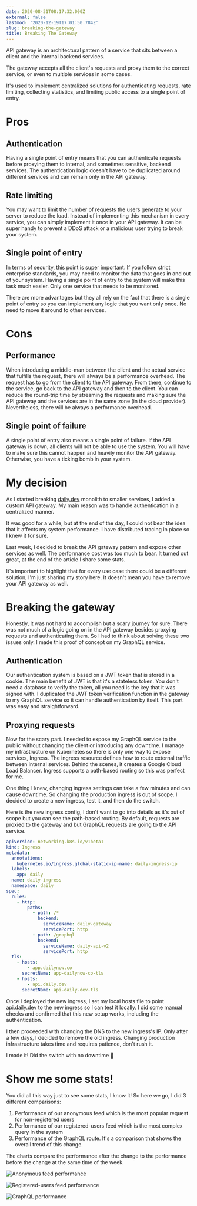 ```yaml
---
date: 2020-08-31T08:17:32.000Z
external: false
lastmod: '2020-12-19T17:01:50.784Z'
slug: breaking-the-gateway
title: Breaking The Gateway
---
```


API gateway is an architectural pattern of a service that sits between a client and the internal backend services.

The gateway accepts all the client's requests and proxy them to the correct service, or even to multiple services in some cases.

It's used to implement centralized solutions for authenticating requests, rate limiting, collecting statistics, and limiting public access to a single point of entry.

# Pros

## Authentication

Having a single point of entry means that you can authenticate requests before proxying them to internal, and sometimes sensitive, backend services. The authentication logic doesn't have to be duplicated around different services and can remain only in the API gateway.

## Rate limiting

You may want to limit the number of requests the users generate to your server to reduce the load. Instead of implementing this mechanism in every service, you can simply implement it once in your API gateway. It can be super handy to prevent a DDoS attack or a malicious user trying to break your system. 

## Single point of entry

In terms of security, this point is super important. If you follow strict enterprise standards, you may need to monitor the data that goes in and out of your system. Having a single point of entry to the system will make this task much easier. Only one service that needs to be monitored.

There are more advantages but they all rely on the fact that there is a single point of entry so you can implement any logic that you want only once. No need to move it around to other services.

# Cons

## Performance

When introducing a middle-man between the client and the actual service that fulfills the request, there will always be a performance overhead. The request has to go from the client to the API gateway. From there, continue to the service, go back to the API gateway and then to the client. You can reduce the round-trip time by streaming the requests and making sure the API gateway and the services are in the same zone (in the cloud provider). Nevertheless, there will be always a performance overhead.

## Single point of failure

A single point of entry also means a single point of failure. If the API gateway is down, all clients will not be able to use the system. You will have to make sure this cannot happen and heavily monitor the API gateway. Otherwise, you have a ticking bomb in your system.

# My decision

As I started breaking [daily.dev](https://daily.dev) monolith to smaller services, I added a custom API gateway. My main reason was to handle authentication in a centralized manner.

It was good for a while, but at the end of the day, I could not bear the idea that it affects my system performance. I have distributed tracing in place so I knew it for sure.

Last week, I decided to break the API gateway pattern and expose other services as well. The performance cost was too much to bear. It turned out great, at the end of the article I share some stats.

It's important to highlight that for every use case there could be a different solution, I'm just sharing my story here. It doesn't mean you have to remove your API gateway as well.

# Breaking the gateway

Honestly, it was not hard to accomplish but a scary journey for sure. There was not much of a logic going on in the API gateway besides proxying requests and authenticating them. So I had to think about solving these two issues only. I made this proof of concept on my GraphQL service.

## Authentication

Our authentication system is based on a JWT token that is stored in a cookie. The main benefit of JWT is that it's a stateless token. You don't need a database to verify the token, all you need is the key that it was signed with. I duplicated the JWT token verification function in the gateway to my GraphQL service so it can handle authentication by itself. This part was easy and straightforward.

## Proxying requests

Now for the scary part. I needed to expose my GraphQL service to the public without changing the client or introducing any downtime. I manage my infrastructure on Kubernetes so there is only one way to expose services, Ingress. The ingress resource defines how to route external traffic between internal services. Behind the scenes, it creates a Google Cloud Load Balancer. Ingress supports a path-based routing so this was perfect for me. 

One thing I knew, changing ingress settings can take a few minutes and can cause downtime. So changing the production ingress is out of scope. I decided to create a new ingress, test it, and then do the switch.

Here is the new ingress config, I don't want to go into details as it's out of scope but you can see the path-based routing. By default, requests are proxied to the gateway and but GraphQL requests are going to the API service.

```yaml
apiVersion: networking.k8s.io/v1beta1
kind: Ingress
metadata:
  annotations:
    kubernetes.io/ingress.global-static-ip-name: daily-ingress-ip
  labels:
    app: daily
  name: daily-ingress
  namespace: daily
spec:
  rules:
    - http:
        paths:
          - path: /*
            backend:
              serviceName: daily-gateway
              servicePort: http
          - path: /graphql
            backend:
              serviceName: daily-api-v2
              servicePort: http
  tls:
    - hosts:
        - app.dailynow.co
      secretName: app-dailynow-co-tls
    - hosts:
        - api.daily.dev
      secretName: api-daily-dev-tls
```

Once I deployed the new ingress, I set my local hosts file to point api.daily.dev to the new ingress so I can test it locally. I did some manual checks and confirmed that this new setup works, including the authentication. 

I then proceeded with changing the DNS to the new ingress's IP. Only after a few days, I decided to remove the old ingress. Changing production infrastructure takes time and requires patience, don't rush it.

I made it! Did the switch with no downtime 🚀 

# Show me some stats!

You did all this way just to see some stats, I know it! So here we go, I did 3 different comparisons:
1. Performance of our anonymous feed which is the most popular request for non-registered users
2. Performance of our registered-users feed which is the most complex query in the system
3. Performance of the GraphQL route. It's a comparison that shows the overall trend of this change.

The charts compare the performance after the change to the performance before the change at the same time of the week.

![Anonymous feed performance](https://cdn.hashnode.com/res/hashnode/image/upload/v1608397277878/WTzrifuDZ.png)

![Registered-users feed performance](https://cdn.hashnode.com/res/hashnode/image/upload/v1608397280242/qtA2fNWB_.png)

![GraphQL performance](https://cdn.hashnode.com/res/hashnode/image/upload/v1608397282613/1gUsvLdvi.png)
